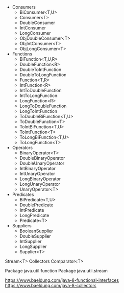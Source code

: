 - Consumers
    - BiConsumer\<T,U>
    - Consumer\<T>
    - DoubleConsumer
    - IntConsumer
    - LongConsumer
    - ObjDoubleConsumer\<T>
    - ObjIntConsumer\<T>
    - ObjLongConsumer\<T>
- Functions
    - BiFunction\<T,U,R>
    - DoubleFunction\<R>
    - DoubleToIntFunction
    - DoubleToLongFunction
    - Function\<T,R>
    - IntFunction\<R>
    - IntToDoubleFunction
    - IntToLongFunction
    - LongFunction\<R>
    - LongToDoubleFunction
    - LongToIntFunction
    - ToDoubleBiFunction\<T,U>
    - ToDoubleFunction\<T>
    - ToIntBiFunction\<T,U>
    - ToIntFunction\<T>
    - ToLongBiFunction\<T,U>
    - ToLongFunction\<T>
- Operators
    - BinaryOperator\<T>
    - DoubleBinaryOperator
    - DoubleUnaryOperator
    - IntBinaryOperator
    - IntUnaryOperator
    - LongBinaryOperator
    - LongUnaryOperator
    - UnaryOperator\<T>
- Predicates
    - BiPredicate\<T,U>
    - DoublePredicate
    - IntPredicate
    - LongPredicate
    - Predicate\<T>
- Suppliers
    - BooleanSupplier
    - DoubleSupplier
    - IntSupplier
    - LongSupplier
    - Supplier\<T>

Stream\<T>
Collectors
Comparator\<T>

Package java.util.function
Package java.util.stream

https://www.baeldung.com/java-8-functional-interfaces
https://www.baeldung.com/java-8-collectors

